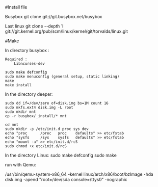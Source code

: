 #Install file

Busybox
git clone git://git.busybox.net/busybox

Last linux
git clone --depth 1 git://git.kernel.org/pub/scm/linux/kernel/git/torvalds/linux.git

#Make

In directory busybox :

    Required : 
        Libncurses-dev

    sudo make defconfig
    sudo make menuconfig (general setup, static linking)
    make
    make install

In the directory deeper:

    sudo dd if=/dev/zero of=disk.img bs=1M count 16
    sudo mkfs.ext4 disk.img -L root
    sudo mkdir mnt
    cp -r busybox/_install/* mnt

    cd mnt
    sudo mkdir -p /etc/init.d proc sys dev
    echo "proc      /proc   proc    defaults" >> etc/fstab
    echo "sysfs     /sys    sysfs   defaults" >> etc/fstab
    echo "mount -a" >> etc/init.d/rcS
    sudo chmod +x etc/init.d/rcS

In the directory Linux:
    sudo make defconfig
    sudo make

run with Qemu:

/usr/bin/qemu-system-x86_64 -kernel linux/arch/x86/boot/bzImage -hda disk.img -apend "root=/dev/sda console=/ttys0" -nographic


